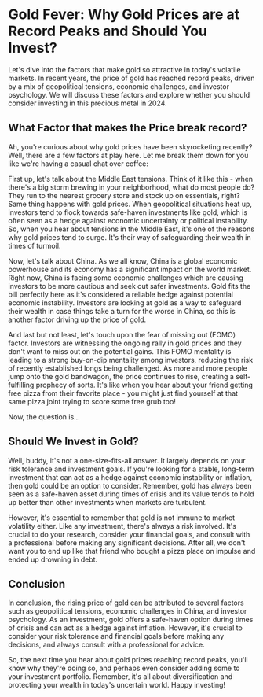# Gold Fever: Why Gold Prices are at Record Peaks and Should You Invest?

Let's dive into the factors that make gold so attractive in today's volatile markets. In recent years, the price of gold has reached record peaks, driven by a mix of geopolitical tensions, economic challenges, and investor psychology. We will discuss these factors and explore whether you should consider investing in this precious metal in 2024.

## What Factor that makes the Price break record?

Ah, you're curious about why gold prices have been skyrocketing recently? Well, there are a few factors at play here. Let me break them down for you like we're having a casual chat over coffee:

First up, let's talk about the Middle East tensions. Think of it like this - when there's a big storm brewing in your neighborhood, what do most people do? They run to the nearest grocery store and stock up on essentials, right? Same thing happens with gold prices. When geopolitical situations heat up, investors tend to flock towards safe-haven investments like gold, which is often seen as a hedge against economic uncertainty or political instability. So, when you hear about tensions in the Middle East, it's one of the reasons why gold prices tend to surge. It's their way of safeguarding their wealth in times of turmoil.

Now, let's talk about China. As we all know, China is a global economic powerhouse and its economy has a significant impact on the world market. Right now, China is facing some economic challenges which are causing investors to be more cautious and seek out safer investments. Gold fits the bill perfectly here as it's considered a reliable hedge against potential economic instability. Investors are looking at gold as a way to safeguard their wealth in case things take a turn for the worse in China, so this is another factor driving up the price of gold.

And last but not least, let's touch upon the fear of missing out (FOMO) factor. Investors are witnessing the ongoing rally in gold prices and they don't want to miss out on the potential gains. This FOMO mentality is leading to a strong buy-on-dip mentality among investors, reducing the risk of recently established longs being challenged. As more and more people jump onto the gold bandwagon, the price continues to rise, creating a self-fulfilling prophecy of sorts. It's like when you hear about your friend getting free pizza from their favorite place - you might just find yourself at that same pizza joint trying to score some free grub too!

Now, the question is...

## Should We Invest in Gold?
Well, buddy, it's not a one-size-fits-all answer. It largely depends on your risk tolerance and investment goals. If you're looking for a stable, long-term investment that can act as a hedge against economic instability or inflation, then gold could be an option to consider. Remember, gold has always been seen as a safe-haven asset during times of crisis and its value tends to hold up better than other investments when markets are turbulent.

However, it's essential to remember that gold is not immune to market volatility either. Like any investment, there's always a risk involved. It's crucial to do your research, consider your financial goals, and consult with a professional before making any significant decisions. After all, we don't want you to end up like that friend who bought a pizza place on impulse and ended up drowning in debt.

## Conclusion
In conclusion, the rising price of gold can be attributed to several factors such as geopolitical tensions, economic challenges in China, and investor psychology. As an investment, gold offers a safe-haven option during times of crisis and can act as a hedge against inflation. However, it's crucial to consider your risk tolerance and financial goals before making any decisions, and always consult with a professional for advice.

So, the next time you hear about gold prices reaching record peaks, you'll know why they're doing so, and perhaps even consider adding some to your investment portfolio. Remember, it's all about diversification and protecting your wealth in today's uncertain world. Happy investing!
